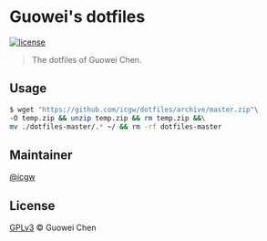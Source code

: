 # Guowei's dotfiles

[![license](https://img.shields.io/github/license/icgw/dotfiles)](LICENSE)

> The dotfiles of Guowei Chen.

## Usage

```sh
$ wget "https://github.com/icgw/dotfiles/archive/master.zip"\
-O temp.zip && unzip temp.zip && rm temp.zip &&\
mv ./dotfiles-master/.* ~/ && rm -rf dotfiles-master
```

## Maintainer

[@icgw](https://github.com/icgw)

## License

[GPLv3](LICENSE) © Guowei Chen
